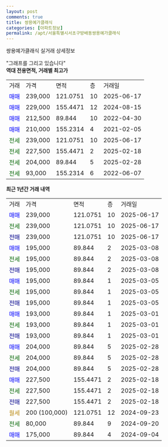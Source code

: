 ```yaml
---
layout: post
comments: true
title: 쌍용예가클래식
categories: [아파트정보]
permalink: /apt/서울특별시서초구방배동쌍용예가클래식
---
```


쌍용예가클래식 실거래 상세정보

<script type="text/javascript">
  google.charts.load('current', {'packages':['line', 'corechart']});
  google.charts.setOnLoadCallback(drawChart);

  function drawChart() {
    var data = new google.visualization.DataTable();
    data.addColumn('date', '거래일');
    data.addColumn('number', "매매");
    data.addColumn('number', "전세");
    data.addColumn('number', "전매");

    data.addRows([[new Date(Date.parse("2025-06-17")), 239000, null, null], [new Date(Date.parse("2025-06-17")), null, 239000, null], [new Date(Date.parse("2025-06-17")), null, null, 239000], [new Date(Date.parse("2025-03-08")), 195000, null, null], [new Date(Date.parse("2025-03-08")), null, 195000, null], [new Date(Date.parse("2025-03-08")), null, null, 195000], [new Date(Date.parse("2025-03-05")), 195000, null, null], [new Date(Date.parse("2025-03-05")), null, 195000, null], [new Date(Date.parse("2025-03-05")), null, null, 195000], [new Date(Date.parse("2025-03-01")), 193000, null, null], [new Date(Date.parse("2025-03-01")), null, 193000, null], [new Date(Date.parse("2025-03-01")), null, null, 193000], [new Date(Date.parse("2025-02-28")), 204000, null, null], [new Date(Date.parse("2025-02-28")), null, 204000, null], [new Date(Date.parse("2025-02-28")), null, null, 204000], [new Date(Date.parse("2025-02-18")), 227500, null, null], [new Date(Date.parse("2025-02-18")), null, 227500, null], [new Date(Date.parse("2025-02-18")), null, null, 227500], [new Date(Date.parse("2024-09-23")), null, null, null], [new Date(Date.parse("2024-09-20")), null, 80000, null], [new Date(Date.parse("2024-09-04")), 175000, null, null]]);

    var options = {
      hAxis: {
        format: 'yyyy/MM/dd'
      },    
      lineWidth: 0,
      pointsVisible: true,    
      title: '최근 1년간 유형별 실거래가 분포',
      legend: { position: 'bottom' }
    };

    var formatter = new google.visualization.NumberFormat({pattern:'###,###'} );
    formatter.format(data, 1);
    formatter.format(data, 2);
    
    setTimeout(function() {
        var chart = new google.visualization.LineChart(document.getElementById('columnchart_material'));
        chart.draw(data, (options));
        document.getElementById('loading').style.display = 'none';
    }, 200);
  }
</script>


<div id="loading" style="z-index:20; display: block; margin-left: 0px">"그래프를 그리고 있습니다"</div>
<div id="columnchart_material" style="width: 95%; margin-left: 0px; display: block"></div>
<!-- contents start -->
<b>역대 전용면적, 거래별 최고가</b>
<table class="sortable">
    <tr>
      <td>거래</td>
      <td>가격</td>
      <td>면적</td>
      <td>층</td>
      <td>거래일</td>
    </tr>
        <tr>
          <td><a style="color: blue">매매</a></td>
          <td>239,000</td>
          <td>121.0751</td>
          <td>10</td>
          <td>2025-06-17</td>
        </tr>            <tr>
          <td><a style="color: blue">매매</a></td>
          <td>229,000</td>
          <td>155.4471</td>
          <td>12</td>
          <td>2024-08-15</td>
        </tr>            <tr>
          <td><a style="color: blue">매매</a></td>
          <td>212,500</td>
          <td>89.844</td>
          <td>10</td>
          <td>2022-04-30</td>
        </tr>            <tr>
          <td><a style="color: blue">매매</a></td>
          <td>210,000</td>
          <td>155.2314</td>
          <td>4</td>
          <td>2021-02-05</td>
        </tr>        
        <tr>
              <td><a style="color: darkgreen">전세</a></td>
              <td>239,000</td>
              <td>121.0751</td>
              <td>10</td>
              <td>2025-06-17</td>
            </tr>            <tr>
              <td><a style="color: darkgreen">전세</a></td>
              <td>227,500</td>
              <td>155.4471</td>
              <td>2</td>
              <td>2025-02-18</td>
            </tr>            <tr>
              <td><a style="color: darkgreen">전세</a></td>
              <td>204,000</td>
              <td>89.844</td>
              <td>5</td>
              <td>2025-02-28</td>
            </tr>            <tr>
              <td><a style="color: darkgreen">전세</a></td>
              <td>93,000</td>
              <td>155.2314</td>
              <td>6</td>
              <td>2022-06-07</td>
            </tr>        
    
</table>

<b>최근 1년간 거래 내역</b>

<table class="sortable">
    <tr>
      <td>거래</td>
      <td>가격</td>
      <td>면적</td>
      <td>층</td>
      <td>거래일</td>
    </tr>
    <tr>
      <td><a style="color: blue">매매</a></td>
      <td>239,000</td>
      <td>121.0751</td>
      <td>10</td>
      <td>2025-06-17</td>
    </tr>          <tr>
      <td><a style="color: darkgreen">전세</a></td>
      <td>239,000</td>
      <td>121.0751</td>
      <td>10</td>
      <td>2025-06-17</td>
    </tr>          <tr>
      <td><a style="color: darkblue">전매</a></td>
      <td>239,000</td>
      <td>121.0751</td>
      <td>10</td>
      <td>2025-06-17</td>
    </tr>          <tr>
      <td><a style="color: blue">매매</a></td>
      <td>195,000</td>
      <td>89.844</td>
      <td>2</td>
      <td>2025-03-08</td>
    </tr>          <tr>
      <td><a style="color: darkgreen">전세</a></td>
      <td>195,000</td>
      <td>89.844</td>
      <td>2</td>
      <td>2025-03-08</td>
    </tr>          <tr>
      <td><a style="color: darkblue">전매</a></td>
      <td>195,000</td>
      <td>89.844</td>
      <td>2</td>
      <td>2025-03-08</td>
    </tr>          <tr>
      <td><a style="color: blue">매매</a></td>
      <td>195,000</td>
      <td>89.844</td>
      <td>1</td>
      <td>2025-03-05</td>
    </tr>          <tr>
      <td><a style="color: darkgreen">전세</a></td>
      <td>195,000</td>
      <td>89.844</td>
      <td>1</td>
      <td>2025-03-05</td>
    </tr>          <tr>
      <td><a style="color: darkblue">전매</a></td>
      <td>195,000</td>
      <td>89.844</td>
      <td>1</td>
      <td>2025-03-05</td>
    </tr>          <tr>
      <td><a style="color: blue">매매</a></td>
      <td>193,000</td>
      <td>89.844</td>
      <td>1</td>
      <td>2025-03-01</td>
    </tr>          <tr>
      <td><a style="color: darkgreen">전세</a></td>
      <td>193,000</td>
      <td>89.844</td>
      <td>1</td>
      <td>2025-03-01</td>
    </tr>          <tr>
      <td><a style="color: darkblue">전매</a></td>
      <td>193,000</td>
      <td>89.844</td>
      <td>1</td>
      <td>2025-03-01</td>
    </tr>          <tr>
      <td><a style="color: blue">매매</a></td>
      <td>204,000</td>
      <td>89.844</td>
      <td>5</td>
      <td>2025-02-28</td>
    </tr>          <tr>
      <td><a style="color: darkgreen">전세</a></td>
      <td>204,000</td>
      <td>89.844</td>
      <td>5</td>
      <td>2025-02-28</td>
    </tr>          <tr>
      <td><a style="color: darkblue">전매</a></td>
      <td>204,000</td>
      <td>89.844</td>
      <td>5</td>
      <td>2025-02-28</td>
    </tr>          <tr>
      <td><a style="color: blue">매매</a></td>
      <td>227,500</td>
      <td>155.4471</td>
      <td>2</td>
      <td>2025-02-18</td>
    </tr>          <tr>
      <td><a style="color: darkgreen">전세</a></td>
      <td>227,500</td>
      <td>155.4471</td>
      <td>2</td>
      <td>2025-02-18</td>
    </tr>          <tr>
      <td><a style="color: darkblue">전매</a></td>
      <td>227,500</td>
      <td>155.4471</td>
      <td>2</td>
      <td>2025-02-18</td>
    </tr>          <tr>
      <td><a style="color: darkgoldenrod">월세</a></td>
      <td>200 (100,000)</td>
      <td>121.0751</td>
      <td>12</td>
      <td>2024-09-23</td>
    </tr>          <tr>
      <td><a style="color: darkgreen">전세</a></td>
      <td>80,000</td>
      <td>89.844</td>
      <td>9</td>
      <td>2024-09-20</td>
    </tr>          <tr>
      <td><a style="color: blue">매매</a></td>
      <td>175,000</td>
      <td>89.844</td>
      <td>4</td>
      <td>2024-09-04</td>
    </tr>      </table>
<!-- contents end -->    

